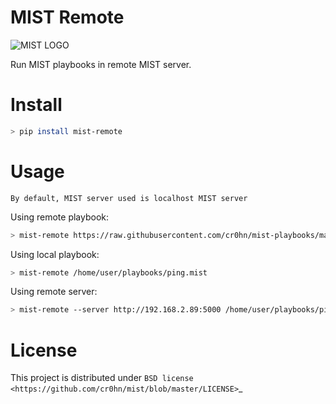# MIST Remote

![MIST LOGO](https://raw.githubusercontent.com/cr0hn/mist/master/docs/source/_static/images/logo-250x250.png)

Run MIST playbooks in remote MIST server.

# Install

```bash
> pip install mist-remote
```

# Usage

    By default, MIST server used is localhost MIST server

Using remote playbook:

```bash
> mist-remote https://raw.githubusercontent.com/cr0hn/mist-playbooks/main/ping.mist
```

Using local playbook:

```bash
> mist-remote /home/user/playbooks/ping.mist
```

Using remote server:

```bash
> mist-remote --server http://192.168.2.89:5000 /home/user/playbooks/ping.mist
```

# License

This project is distributed under `BSD license <https://github.com/cr0hn/mist/blob/master/LICENSE>`_
